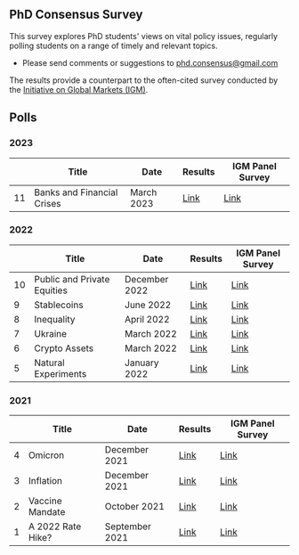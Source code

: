 ## PhD Consensus Survey

This survey explores PhD students' views on vital policy issues, regularly polling students on a range of timely and relevant topics. 
- Please send comments or suggestions to [phd.consensus@gmail.com](ph)

The results provide a counterpart to the often-cited survey conducted by the [Initiative on Global Markets (IGM)](https://www.igmchicago.org/).

## Polls

### 2023
|    | Title                      | Date           | Results                |  IGM Panel Survey |
|----|----------------------------|----------------|------------------------|-------------------|
| 11 | Banks and Financial Crises | March 2023     |[Link](2023/01_banks.md)|[Link](https://www.igmchicago.org/surveys/banks-and-financial-crises-3/)|

### 2022

|   | Title             | Date           | Results        |  IGM Panel Survey |
|---|-------------------|----------------|----------------|-------------------|
| 10 | Public and Private Equities       | December 2022      |[Link](2022/06_pe.md)|[Link](https://www.igmchicago.org/surveys/public-and-private-equities/)
| 9 | Stablecoins       | June 2022      |[Link](2022/05_stablecoins.md)|[Link](https://www.igmchicago.org/surveys/stablecoins/)
| 8 | Inequality        | April 2022     |[Link](2022/04_inequality.md)|[Link](https://www.igmchicago.org/surveys/inequality/)
| 7 | Ukraine           | March 2022     |[Link](2022/03_ukraine.md)|[Link](https://www.igmchicago.org/surveys/ukraine-2/)
| 6 | Crypto Assets     | March 2022     |[Link](2022/02_crypto_assets.md)|[Link](https://www.igmchicago.org/surveys/crypto-assets/)
| 5 | Natural Experiments| January 2022 | [Link](2022/01_natural_experiment.md)|[Link](https://www.igmchicago.org/surveys/natural-experiments-in-labor-economics-and-beyond-2/)|



### 2021

|   | Title             | Date           | Results        |  IGM Panel Survey |        
|---|-------------------|----------------|----------------|----------------|
| 4 | Omicron           | December 2021  |[Link](2021/04_omicron.md)|[Link](https://www.igmchicago.org/surveys/omicron-2/)|
| 3 | Inflation         | December 2021  |[Link](2021/03_inflation.md) |[Link](https://www.igmchicago.org/surveys/inflation/)|
| 2 | Vaccine Mandate   | October 2021   |[Link](2021/02_vaccine.md) |[Link](https://www.igmchicago.org/surveys/vaccine-mandate/)|
| 1 | A 2022 Rate Hike? | September 2021 |[Link](2021/01_ratehike.md) |[Link](https://www.igmchicago.org/ft-igm-us-macroeconomists-survey/ftxigm-survey-a-2022-rate-hike/)|


